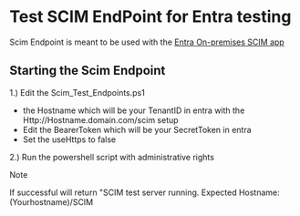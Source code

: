 # Test SCIM EndPoint for Entra testing

Scim Endpoint is meant to be used with the [Entra On-premises SCIM app](https://learn.microsoft.com/en-us/entra/identity/app-provisioning/on-premises-scim-provisioning)

## Starting the Scim Endpoint
1.) Edit the Scim_Test_Endpoints.ps1
  - the Hostname which will be your TenantID in entra with the Http://Hostname.domain.com/scim setup
  - Edit the BearerToken which will be your SecretToken in entra
  - Set the useHttps to false
  
2.) Run the powershell script with administrative rights

>[!NOTE]
> If successful will return "SCIM test server running. Expected Hostname: (Yourhostname)/SCIM
